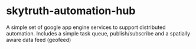 skytruth-automation-hub
=======================

A simple set of google app engine services to support distributed automation.  Includes a simple task queue, publish/subscribe and a spatially aware data feed (geofeed)
